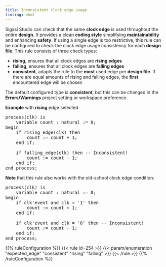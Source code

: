```yaml
---
title: Inconsistent clock edge usage
linting: vhdl
---
```


Sigasi Studio can check that the same **clock edge** is used throughout the entire **design**. It provides a clean **coding style** simplifying **maintainability** and enhancing **safety**. If using a single edge is too restrictive, this rule can be configured to check the clock edge usage consistency for each **design file**. This rule consists of three check types:

- **rising**, ensures that all clock edges are **rising edges**
- **falling**, ensures that all clock edges are **falling edges**
- **consistent**, adapts the rule to the **most** used edge per **design file**. If there are equal amounts of rising and falling edges, the **first** encountered edge will be chosen

The default configured type is **consistent**, but this can be changed in the **Errors/Warnings** project setting or workspace preference.

**Example** with **rising** edge selected
<pre>
process(clk) is
    variable count : natural := 0;
begin
    if rising_edge(clk) then
        count := count + 1;
    end if;

    if <span class="warning">falling_edge(clk)</span> then -- Inconsistent!
        count := count - 1;
    end if;
end process;
</pre>

**Note** that this rule also works with the old-school clock edge condition:
<pre>
process(clk) is
    variable count : natural := 0;
begin
    if clk'event and clk = '1' then
        count := count + 1;
    end if;

    if <span class="warning">clk'event and clk = '0'</span> then -- Inconsistent!
        count := count - 1;
    end if;
end process;
</pre>

{{% ruleConfiguration %}}
{{< rule id=254 >}}
{{< param/enumeration "expected_edge" "consistent" "rising" "falling" >}}
{{< /rule >}}
{{% /ruleConfiguration %}}
